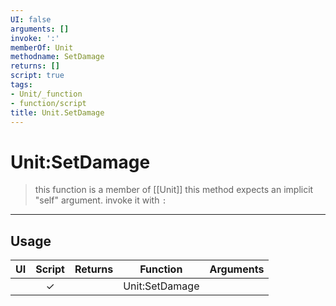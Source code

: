 ```yaml
---
UI: false
arguments: []
invoke: ':'
memberOf: Unit
methodname: SetDamage
returns: []
script: true
tags:
- Unit/_function
- function/script
title: Unit.SetDamage
---
```

# Unit:SetDamage
> this function is a member of [[Unit]]
> this method expects an implicit "self" argument. invoke it with `:`
-----
## Usage
|  UI | Script | Returns | Function | Arguments |
|:---:|:------:|-------:|:--------:|:---------|
| |✓||Unit:SetDamage||
